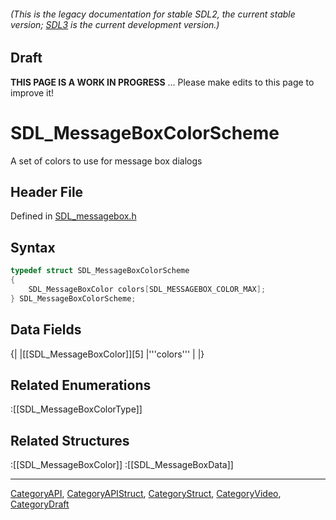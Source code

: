 ###### (This is the legacy documentation for stable SDL2, the current stable version; [SDL3](https://wiki.libsdl.org/SDL3/) is the current development version.)

## Draft

**THIS PAGE IS A WORK IN PROGRESS** ... Please make edits to this page to improve it!


<!-- #*^*^*^*^*See https://wiki.libsdl.org/SGStructures for details on editing this page*^*^*^*^* -->
# SDL_MessageBoxColorScheme

A set of colors to use for message box dialogs

## Header File

Defined in [SDL_messagebox.h](https://github.com/libsdl-org/SDL/blob/SDL2/include/SDL_messagebox.h)

## Syntax

```c
typedef struct SDL_MessageBoxColorScheme
{
    SDL_MessageBoxColor colors[SDL_MESSAGEBOX_COLOR_MAX];
} SDL_MessageBoxColorScheme;
```

## Data Fields

{|
|[[SDL_MessageBoxColor]][5]
|'''colors'''
| 
|}

## Related Enumerations

:[[SDL_MessageBoxColorType]]

## Related Structures

:[[SDL_MessageBoxColor]]
:[[SDL_MessageBoxData]]

----
[CategoryAPI](CategoryAPI), [CategoryAPIStruct](CategoryAPIStruct), [CategoryStruct](CategoryStruct), [CategoryVideo](CategoryVideo), [CategoryDraft](CategoryDraft)


